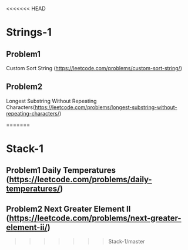 <<<<<<< HEAD
# Strings-1

## Problem1 
Custom Sort String (https://leetcode.com/problems/custom-sort-string/)



## Problem2 

Longest Substring Without Repeating Characters(https://leetcode.com/problems/longest-substring-without-repeating-characters/)

=======
# Stack-1

## Problem1 Daily Temperatures (https://leetcode.com/problems/daily-temperatures/)

## Problem2 Next Greater Element II (https://leetcode.com/problems/next-greater-element-ii/)
>>>>>>> Stack-1/master
